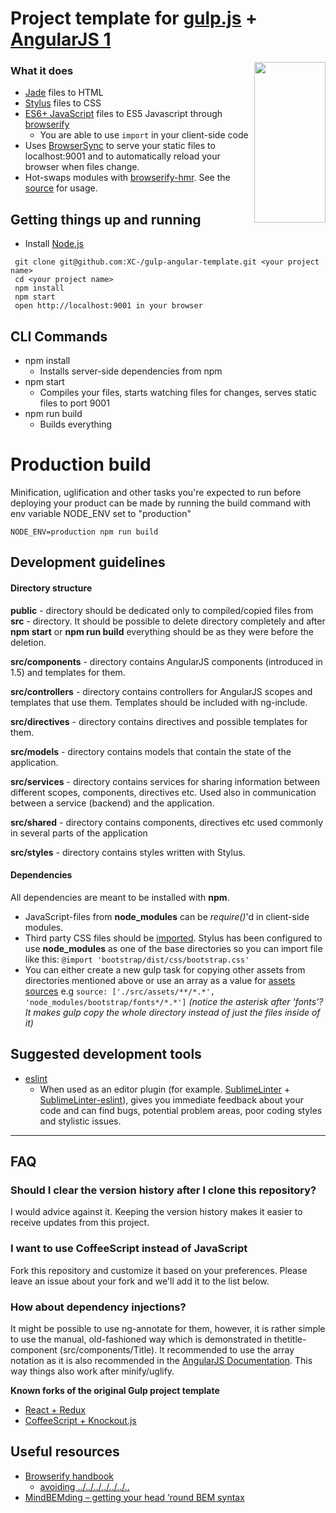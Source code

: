 # Project template for [gulp.js](http://gulpjs.com/) + [AngularJS 1](https://angularjs.org/)
<img width="114px" height="257px" align="right" src="https://raw.githubusercontent.com/gulpjs/artwork/master/gulp-2x.png"/>


### What it does
* [Jade](http://jade-lang.com) files to HTML
* [Stylus](http://learnboost.github.io/stylus) files to CSS
* [ES6+ JavaScript](https://babeljs.io) files to ES5 Javascript through [browserify](http://browserify.org/)
    * You are able to use `import` in your client-side code
* Uses [BrowserSync](http://www.browsersync.io/) to serve your static files to localhost:9001 and to automatically reload your browser when files change.
* Hot-swaps modules with [browserify-hmr](https://github.com/AgentME/browserify-hmr). See the [source](https://github.com/leonidas/gulp-project-template/blob/master/src/main.js#L4-L7) for usage.

## Getting things up and running
- Install [Node.js](http://nodejs.org)

```
 git clone git@github.com:XC-/gulp-angular-template.git <your project name>
 cd <your project name>
 npm install
 npm start
 open http://localhost:9001 in your browser
```

## CLI Commands
* npm install
    * Installs server-side dependencies from npm
* npm start
    * Compiles your files, starts watching files for changes, serves static files to port 9001
* npm run build
    * Builds everything

# Production build
Minification, uglification and other tasks you're expected to run before deploying your product can be made by running the build command with env variable NODE_ENV set to "production"

    NODE_ENV=production npm run build

## Development guidelines
#### Directory structure

**public** - directory should be dedicated only to compiled/copied files from **src** - directory.
  It should be possible to delete directory completely and after **npm start** or **npm run build** everything should be as they were before the deletion.

**src/components** - directory contains AngularJS components (introduced in 1.5) and templates for them.

**src/controllers** - directory contains controllers for AngularJS scopes and templates that use them.
  Templates should be included with ng-include.

**src/directives** - directory contains directives and possible templates for them.

**src/models** - directory contains models that contain the state of the application.

**src/services** - directory contains services for sharing information between different scopes, components,
  directives etc. Used also in communication between a service (backend) and the application.

**src/shared** - directory contains components, directives etc used commonly in several parts of the application

**src/styles** - directory contains styles written with Stylus.

#### Dependencies
All dependencies are meant to be installed with **npm**.
* JavaScript-files from **node_modules** can be *require()*'d in client-side modules.
* Third party CSS files should be [imported](https://learnboost.github.io/stylus/docs/import.html). Stylus has been configured to use **node_modules** as one of the base directories so you can import file like this:  `@import 'bootstrap/dist/css/bootstrap.css'`
* You can either create a new gulp task for copying other assets from directories mentioned above or use an array as a value for [assets sources](https://github.com/leonidas/gulp-project-template/blob/master/package.json#L49) e.g `source: ['./src/assets/**/*.*', 'node_modules/bootstrap/fonts*/*.*']` *(notice the asterisk after 'fonts'? It makes gulp copy the whole directory instead of just the files inside of it)*

## Suggested development tools

* [eslint](http://eslint.org/)
    * When used as an editor plugin (for example. [SublimeLinter](http://sublimelinter.readthedocs.org/en/latest/) + [SublimeLinter-eslint](https://github.com/roadhump/SublimeLinter-eslint)), gives you immediate feedback about your code and  can find bugs, potential problem areas, poor coding styles and stylistic issues.

---

## FAQ
### Should I clear the version history after I clone this repository?
I would advice against it. Keeping the version history makes it easier to receive updates from this project.

### I want to use CoffeeScript instead of JavaScript
Fork this repository and customize it based on your preferences. Please leave an issue about your fork and we'll add it to the list below.

### How about dependency injections?
It might be possible to use ng-annotate for them, however, it is rather simple to use the manual, old-fashioned way which is demonstrated in thetitle-component (src/components/Title).
It recommended to use the array notation as it is also recommended in the [AngularJS Documentation](https://docs.angularjs.org/guide/di). This way things also work after minify/uglify.

**Known forks of the original Gulp project template**

* [React + Redux](https://github.com/eetu/gulp-redux-project-template)
* [CoffeeScript + Knockout.js](https://github.com/tjyrkinen/gulp-knockout-project-template)


## Useful resources
* [Browserify handbook](https://github.com/substack/browserify-handbook)
  * [avoiding ../../../../../../..](https://github.com/substack/browserify-handbook#avoiding-)
* [MindBEMding – getting your head ’round BEM syntax](http://csswizardry.com/2013/01/mindbemding-getting-your-head-round-bem-syntax/)
